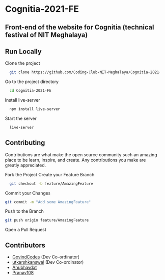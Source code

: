 # Cognitia-2021-FE

## Front-end of the website for **Cognitia** (technical festival of NIT Meghalaya)

## Run Locally

Clone the project

```bash
  git clone https://github.com/Coding-Club-NIT-Meghalaya/Cognitia-2021-FE
```

Go to the project directory

```bash
  cd Cognitia-2021-FE
```

Install live-server

```bash
  npm install live-server
```

Start the server

```bash
  live-server
```

## Contributing

Contributions are what make the open source community such an amazing place to be learn, inspire, and create. Any contributions you make are greatly appreciated.

Fork the Project
Create your Feature Branch

```bash
  git checkout -b feature/AmazingFeature
```

Commit your Changes

```bash
git commit -m "Add some AmazingFeature"
```

Push to the Branch

```bash
git push origin feature/AmazingFeature
```

Open a Pull Request

## Contributors

- [GovindCodes](https://github.com/GovindCodes) (Dev Co-ordinator)
- [utkarshkanswal](https://github.com/utkarshkanswal) (Dev Co-ordinator)
- [Anubhavdxt](https://www.github.com/Anubhavdxt)
- [Pranav108](https://github.com/Pranav108)
